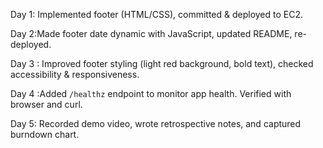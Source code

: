 Day 1: Implemented footer (HTML/CSS), committed & deployed to EC2.

Day 2:Made footer date dynamic with JavaScript, updated README, re-deployed.

Day 3 : Improved footer styling (light red background, bold text), checked accessibility & responsiveness.

Day 4 :Added `/healthz` endpoint to monitor app health. Verified with browser and curl.

Day 5: Recorded demo video, wrote retrospective notes, and captured burndown chart.
